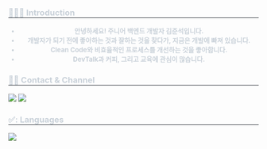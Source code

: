<div> 
    <h3 style="border-bottom: 1px solid #21262d; color: #c9d1d9;"> 💁🏻‍♂️ Introduction  </h3>  
    <div style="font-weight: 700; font-size: 13px; text-align: center; color: #c9d1d9;">
        <ul>
            <li>안녕하세요! 주니어 백엔드 개발자 김준석입니다.</li>
            <li>개발자가 되기 전에 좋아하는 것과 잘하는 것을 찾다가, 지금은 개발에 빠져 있습니다.</li>
            <li>Clean Code와 비효율적인 프로세스를 개선하는 것을 좋아합니다.</li>
            <li>DevTalk과 커피, 그리고 교육에 관심이 많습니다.</li>
        </ul>
    </div> 
</div>
<div>
    <h3 style="border-bottom: 1px solid #21262d; color: #c9d1d9;"> 🧑‍💻 Contact & Channel </h3>
    <div> 
        <a>
            <img src="https://img.shields.io/badge/Tistory-000000?style=for-the-badge&logo=Tistory&logoColor=white&link=https://jskim-dev.tistory.com/">
        </a>
        <a>
            <img src="https://img.shields.io/badge/Notion-000000?style=for-the-badge&logo=Notion&logoColor=white&link=https://www.notion.so/7e1f2afe15c24525979d9be6291f1711">
        </a>
    </div>
</div>
<div> 
    <h3 style="border-bottom: 1px solid #21262d; color: #c9d1d9;"> ✅: Languages </h3> 
    <div> 
        <img src="https://github-readme-stats.vercel.app/api/top-langs/?username=juseog0373&layout=compact&theme=onedark"/> 
    </div> 
</div>
